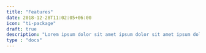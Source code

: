 ```yaml
---
title: "Features"
date: 2018-12-28T11:02:05+06:00
icon: "ti-package"
draft: true
description: "Lorem ipsum dolor sit amet ipsum dolor sit amet ipsum dolor sit amet"
type : "docs"
---
```


